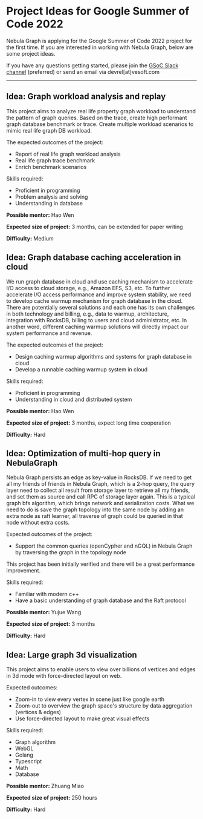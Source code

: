 # Project Ideas for Google Summer of Code 2022

Nebula Graph is applying for the Google Summer of Code 2022 project for the first time. If you are interested in working with Nebula Graph, below are some project ideas.

If you have any questions getting started, please join the [GSoC Slack channel](https://nebulagraph.slack.com/archives/C032VPK1PJB) (preferred) or send an email via devrel[at]vesoft.com

---

## Idea: Graph workload analysis and replay

This project aims to analyze real life property graph workload to understand the pattern of graph queries. Based on the trace, create high performant graph database benchmark or trace. Create multiple workload scenarios to mimic real life graph DB workload.

The expected outcomes of the project:
- Report of real life graph workload analysis
- Real life graph trace benchmark
- Enrich benchmark scenarios

Skills required:
- Proficient in  programming
- Problem analysis and solving
- Understanding in database

**Possible mentor:** Hao Wen

**Expected size of project:** 3 months, can be extended for paper writing

**Difficulty:** Medium


## Idea: Graph database caching acceleration in cloud

We run graph database in cloud and use caching mechanism to accelerate I/O access to cloud storage, e.g., Amazon EFS, S3, etc. To further accelerate I/O access performance and improve system stability, we need to develop cache warmup mechanism for graph database in the cloud. There are potentially several solutions and each one has its own challenges in both technology and billing, e.g., data to warmup, architecture, integration with RocksDB, billing to users and cloud administrator, etc. In another word, different caching warmup solutions will directly impact our system performance and revenue.

The expected outcomes of the project:
- Design caching warmup algorithms and systems for graph database in cloud
- Develop a runnable caching warmup system in cloud

Skills required:
- Proficient in programming
- Understanding in cloud and distributed system

**Possible mentor:** Hao Wen

**Expected size of project:** 3 months, expect long time cooperation

**Difficulty:** Hard


## Idea: Optimization of multi-hop query in NebulaGraph

Nebula Graph persists an edge as key-value in RocksDB. If we need to get all my friends of friends in Nebula Graph, which is a 2-hop query, the query layer need to collect all result from storage layer to retrieve all my friends, and set them as source and call RPC of storage layer again. This is a typical graph bfs algorithm, which brings network and serialization costs. What we need to do is save the graph topology into the same node by adding an extra node as raft learner, all traverse of graph could be queried in that node without extra costs.

Expected outcomes of the project:
- Support the common queries (openCypher and nGQL) in Nebula Graph by traversing the graph in the topology node

This project has been initially verified and there will be a great performance improvement.

Skills required:
- Familiar with modern c++
- Have a basic understanding of graph database and the Raft protocol

**Possible mentor:** Yujue Wang

**Expected size of project:** 3 months

**Difficulty:** Hard


## Idea: Large graph 3d visualization

This project aims to enable users to view over billions of vertices and edges in 3d mode with force-directed layout on web.

Expected outcomes:
- Zoom-in to view every vertex in scene just like google earth
- Zoom-out to overview the graph space's structure by data aggregation (vertices & edges)
- Use force-directed layout to make great visual effects 

Skills required:
- Graph algorithm
- WebGL
- Golang
- Typescript
- Math
- Database

**Possible mentor:** Zhuang Miao

**Expected size of project:** 250 hours

**Difficulty:** Hard


